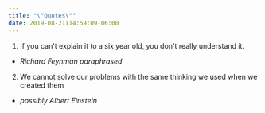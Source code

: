 ```yaml
---
title: "\"Quotes\""
date: 2019-08-21T14:59:09-06:00
---
```


1. If you can't explain it to a six year old, you don't really understand it.
 * _Richard Feynman paraphrased_
2. We cannot solve our problems with the same thinking we used when we created them
 * _possibly Albert Einstein_
